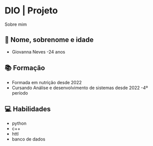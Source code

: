# DIO | Projeto

Sobre mim

## 👩 Nome, sobrenome e idade
- Giovanna Neves
-24 anos

## 📚 Formação 
- Formada em nutrição desde 2022
- Cursando Análise e desenvolvimento de sistemas desde 2022
-4º período

## 💻 Habilidades
- python
- c++
- httl
- banco de dados
